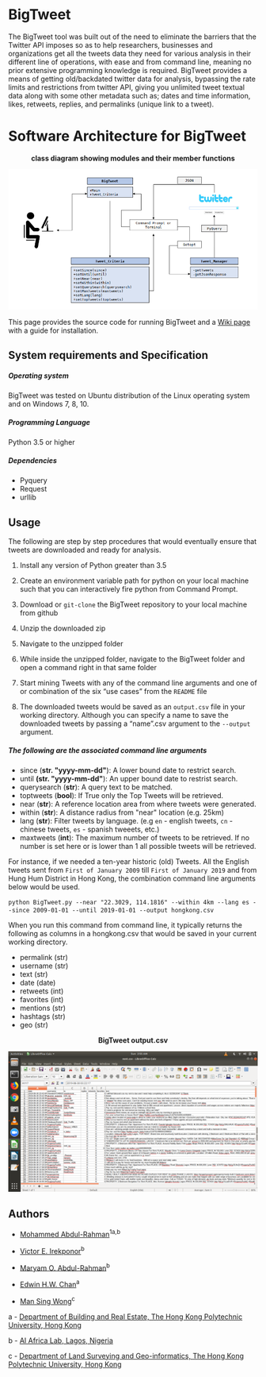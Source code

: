 # BigTweet

The BigTweet tool was built out of the need to eliminate the barriers that the Twitter API imposes so as to help researchers, businesses and organizations get all the tweets data they need for various analysis in their different line of operations, with ease and from command line, meaning no prior extensive programming knowledge is required. 
BigTweet provides a means of getting old/backdated twitter data for analysis, bypassing the rate limits and restrictions from twitter API, giving you unlimited tweet textual data along with some other metadata such as; dates and time information, likes, retweets, replies, and permalinks (unique link to a tweet).



# Software Architecture for BigTweet 
**<p align="center"> class diagram showing modules and their member functions </p>**

![BigTweet Class Diagram](https://github.com/marquisvictor/BigTweet/blob/master/BigTweet/final%20class%20diagram.png)
              


This page provides the source code for running BigTweet and a [Wiki page](https://github.com/marquisvictor/BigTweet/wiki/BigTweet-Software-Wiki-page) with a guide for installation.


## System requirements and Specification

##### Operating system
BigTweet was tested on Ubuntu distribution of the Linux operating system and on Windows 7, 8, 10.

##### Programming Language
Python 3.5 or higher

##### Dependencies
- Pyquery
- Request
- urllib 


## Usage

The following are step by step procedures that would eventually ensure that tweets are downloaded and ready for analysis. 

1. Install any version of Python greater than 3.5

2. Create an environment variable path for python on your local machine such that you can interactively fire python from Command Prompt.
3. Download or `git-clone` the BigTweet repository to your local machine from github
4. Unzip the downloaded zip 
5. Navigate to the unzipped folder
6. While inside the unzipped folder, navigate to the BigTweet folder and open a command right in that same folder
7. Start mining Tweets with any of the command line arguments and one of or combination of the six “use cases” from the `README` file
8. The downloaded tweets would be saved as an `output.csv` file in your working directory. Although you can specify a name to save the downloaded tweets by passing a “name”.csv argument to the `--output` argument.


##### The following are the associated command line arguments

  - since (**str. "yyyy-mm-dd"**): A lower bound date to restrict search.
  - until **(str. "yyyy-mm-dd"**): An upper bound date to restrist search.
  - querysearch (**str**): A query text to be matched.
  - toptweets (**bool**): If True only the Top Tweets will be retrieved.
  - near (**str**): A reference location area from where tweets were generated.
  - within (**str**): A distance radius from "near" location (e.g. 25km)
  - lang (**str**): Filter tweets by language. (e.g `en` - english tweets,  `cn` - chinese tweets, `es` - spanish tweeets, etc.) 
  - maxtweets (**int**): The maximum number of tweets to be retrieved. If no number is set here or is lower than 1 all possible tweets will be retrieved.


For instance, if we needed a ten-year historic (old) Tweets. All the English tweets sent from `First of January 2009` till `First of January 2019` and from Hung Hum District in Hong Kong, the combination command line arguments below would be used. 

```
python BigTweet.py --near "22.3029, 114.1816" --within 4km --lang es --since 2009-01-01 --until 2019-01-01 --output hongkong.csv
```


When you run this command from command line, it typically returns the following as columns in a hongkong.csv that would be saved in your current working directory. 
  - permalink (str)
  - username (str)
  - text (str)
  - date (date)
  - retweets (int)
  - favorites (int)
  - mentions (str)
  - hashtags (str)
  - geo (str)

**<p align="center"> BigTweet output.csv </p>**

![Example of an Output csv file](https://github.com/marquisvictor/BigTweet/blob/master/BigTweet/five.png)




## Authors 
* [Mohammed Abdul-Rahman](https://www.linkedin.com/in/mohammed-abdul-rahman-73741869/)<sup>1a,b</sup>

* [Victor E. Irekponor](https://www.linkedin.com/in/veirekponor/)<sup>b</sup>

* [Maryam O. Abdul-Rahman](https://www.linkedin.com/in/maryam-abdul-rahman-74aab658/)<sup>b</sup>

* [Edwin H.W. Chan](https://scholar.google.com/citations?user=QHGVaJsAAAAJ&hl=en)<sup>a</sup>

* [Man Sing Wong](https://scholar.google.com.hk/citations?user=poqz28gAAAAJ&hl=en)<sup>c</sup>

a - [Department of Building and Real Estate, The Hong Kong Polytechnic University, Hong Kong](http://www.bre.polyu.edu.hk/)

b - [AI Africa Lab, Lagos, Nigeria](https://twitter.com/aiafricalab)

c - [Department of Land Surveying and Geo-informatics, The Hong Kong Polytechnic University, Hong Kong](http://www.lsgi.polyu.edu.hk/home/index.asp)
